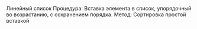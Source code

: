 Линейный список
Процедура: Вставка элемента в список, упорядочный во возрастанию, с сохранением порядка.
Метод: Сортировка простой вставкой